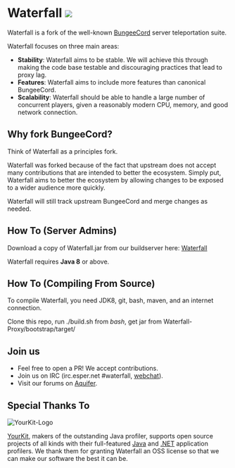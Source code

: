# Waterfall <a href="https://ci.getwaterfall.xyz/project.html?projectId=Waterfall"><img src="https://ci.getwaterfall.xyz/app/rest/builds/buildType:Waterfall_Build,branch:master/statusIcon"/></a>

Waterfall is a fork of the well-known [BungeeCord](https://github.com/SpigotMC/BungeeCord) server teleportation suite.

Waterfall focuses on three main areas:

* **Stability**: Waterfall aims to be stable. We will achieve this through making the code base testable and discouraging practices that lead to proxy lag.
* **Features**: Waterfall aims to include more features than canonical BungeeCord.
* **Scalability**: Waterfall should be able to handle a large number of concurrent players, given a reasonably modern CPU, memory, and good network connection.

## Why fork BungeeCord?

Think of Waterfall as a principles fork.

Waterfall was forked because of the fact that upstream does not accept many contributions that are intended to better the ecosystem. Simply put, Waterfall aims to better
the ecosystem by allowing changes to be exposed to a wider audience more quickly.

Waterfall will still track upstream BungeeCord and merge changes as needed.

How To (Server Admins)
------
Download a copy of Waterfall.jar from our buildserver here: [Waterfall](https://ci.aquifermc.org/job/Waterfall/)

Waterfall requires **Java 8** or above.

How To (Compiling From Source)
------
To compile Waterfall, you need JDK8, git, bash, maven, and an internet connection.

Clone this repo, run ./build.sh from *bash*, get jar from Waterfall-Proxy/bootstrap/target/

## Join us

* Feel free to open a PR! We accept contributions.
* Join us on IRC (irc.esper.net #waterfall, [webchat](http://webchat.esper.net/?nick=&channels=waterfall)).
* Visit our forums on [Aquifer](https://aquifermc.org).

Special Thanks To
-----------------
![YourKit-Logo](https://yourkit.com/images/yklogo.png)

[YourKit](https://yourkit.com/), makers of the outstanding Java profiler, supports open source projects of all kinds with their full-featured [Java](https://yourkit.com/features/) and [.NET](https://yourkit.com/dotnet/features/) application profilers. We thank them for granting Waterfall an OSS license so that we can make our software the best it can be.
